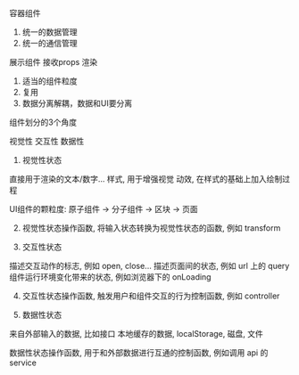 
容器组件
1. 统一的数据管理
2. 统一的通信管理

展示组件
接收props 渲染


1. 适当的组件粒度
2. 复用
3. 数据分离解耦，数据和UI要分离



组件划分的3个角度


视觉性
交互性
数据性

1. 视觉性状态

直接用于渲染的文本/数字...
样式, 用于增强视觉
动效, 在样式的基础上加入绘制过程

UI组件的颗粒度:  原子组件 -> 分子组件  -> 区块  -> 页面



2. 视觉性状态操作函数, 将输入状态转换为视觉性状态的函数, 例如 transform


3. 交互性状态

描述交互动作的标志, 例如 open, close...
描述页面间的状态, 例如 url 上的 query
组件运行环境变化带来的状态, 例如浏览器下的 onLoading



4. 交互性状态操作函数, 触发用户和组件交互的行为控制函数, 例如 controller


5. 数据性状态

来自外部输入的数据, 比如接口
本地缓存的数据, localStorage, 磁盘, 文件



数据性状态操作函数, 用于和外部数据进行互通的控制函数, 例如调用 api 的 service
